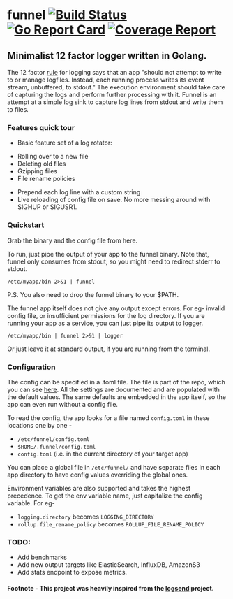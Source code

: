 # funnel [![Build Status](https://travis-ci.org/agnivade/funnel.svg?branch=master)](https://travis-ci.org/agnivade/funnel) [![Go Report Card](https://goreportcard.com/badge/github.com/agnivade/funnel)](https://goreportcard.com/report/github.com/agnivade/funnel) [![Coverage Report](http://gocover.io/_badge/github.com/agnivade/funnel)](http://gocover.io/github.com/agnivade/funnel)

## Minimalist 12 factor logger written in Golang.

The 12 factor [rule](https://12factor.net/logs) for logging says that an app "should not attempt to write to or manage logfiles. Instead, each running process writes its event stream, unbuffered, to stdout." The execution environment should take care of capturing the logs and perform further processing with it. Funnel is an attempt at a simple log sink to capture log lines from stdout and write them to files.

### Features quick tour
- Basic feature set of a log rotator:
 * Rolling over to a new file
 * Deleting old files
 * Gzipping files
 * File rename policies
- Prepend each log line with a custom string
- Live reloading of config file on save. No more messing around with SIGHUP or SIGUSR1.

### Quickstart

Grab the binary and the config file from here.

To run, just pipe the output of your app to the funnel binary. Note that, funnel only consumes from stdout, so you might need to redirect stderr to stdout.

`/etc/myapp/bin 2>&1 | funnel`

P.S. You also need to drop the funnel binary to your $PATH.

The funnel app itself does not give any output except errors. For eg- invalid config file, or insufficient permissions for the log directory. If you are running your app as a service, you can just pipe its output to [logger](http://man7.org/linux/man-pages/man1/logger.1.html).

`/etc/myapp/bin | funnel 2>&1 | logger`

Or just leave it at standard output, if you are running from the terminal.

### Configuration

The config can be specified in a .toml file. The file is part of the repo, which you can see [here](config.toml). All the settings are documented and are populated with the default values. The same defaults are embedded in the app itself, so the app can even run without a config file.

To read the config, the app looks for a file named `config.toml` in these locations one by one -
- `/etc/funnel/config.toml`
- `$HOME/.funnel/config.toml`
- `config.toml` (i.e. in the current directory of your target app)

You can place a global file in `/etc/funnel/` and have separate files in each app directory to have config values overriding the global ones.

Environment variables are also supported and takes the highest precedence. To get the env variable name, just capitalize the config variable. For eg-
- `logging.directory` becomes `LOGGING_DIRECTORY`
- `rollup.file_rename_policy` becomes `ROLLUP_FILE_RENAME_POLICY`

### TODO:
- Add benchmarks
- Add new output targets like ElasticSearch, InfluxDB, AmazonS3
- Add stats endpoint to expose metrics.

#### Footnote - This project was heavily inspired from the [logsend](https://github.com/ezotrank/logsend) project.
